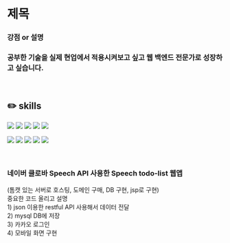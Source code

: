 <h1>제목</h1>
<!-- 🔥열정을 담은 신입 개발자 입니다🔥 -->
<h3>강점 or 설명</h3>
<h3>공부한 기술을 실제 현업에서 적용시켜보고 싶고 웹 백엔드 전문가로 성장하고 싶습니다.</h3>

<br>

<h2>✏️ skills</h2>
<div height="30px"></div>
<code><img src="https://img.shields.io/badge/JAVA-007396?style=flat&logo=JAVA&logoColor=white"/></code>
<code><img src="https://img.shields.io/badge/Python-3776AB?style=flat&logo=Python&logoColor=white"/></code>
<code><img src="https://img.shields.io/badge/HTML5-E34F26?style=flat&logo=HTML5&logoColor=white"/></code>
<code><img src="https://img.shields.io/badge/CSS3-1572B6?style=flat&logo=CSS3&logoColor=white"/></code>
<code><img src="https://img.shields.io/badge/JavaScript-F7DF1E?style=flat&logo=JavaScript&logoColor=white"/></code>

<code><img src="https://img.shields.io/badge/JSON-000000?style=flat&logo=JSON&logoColor=white"/></code>
<code><img src="https://img.shields.io/badge/RestfulAPI-ff8b00?style=flat&logo=RestfulAPI&logoColor=white"/></code>
<code><img src="https://img.shields.io/badge/MariaDB-003545?style=flat&logo=MariaDB&logoColor=white"/></code>
<code><img src="https://img.shields.io/badge/MySQL-4479A1?style=flat&logo=MySQL&logoColor=white"/></code>
<code><img src="https://img.shields.io/badge/Oracle-F80000?style=flat&logo=Oracle&logoColor=white"/></code>

<br>

<h3>네이버 클로바 Speech API 사용한 Speech todo-list 웹앱 </h3>
<p>
  (톰캣 있는 서버로 호스팅, 도메인 구매, DB 구현, jsp로 구현) <br>
  중요한 코드 올리고 설명 <br>
  1) json 이용한 restful API 사용해서 데이터 전달 <br>
  2) mysql DB에 저장 <br>
  3) 카카오 로그인 <br>
  4) 모바일 화면 구현<br>
</p>
<br>
